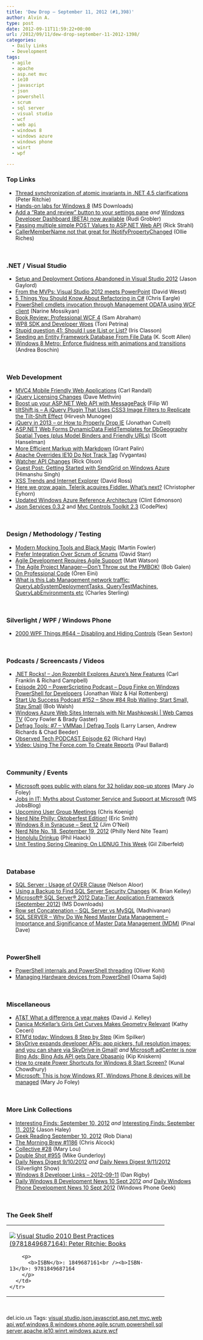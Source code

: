 ```yaml
---
title: 'Dew Drop – September 11, 2012 (#1,398)'
author: Alvin A.
type: post
date: 2012-09-11T11:59:22+00:00
url: /2012/09/11/dew-drop-september-11-2012-1398/
categories:
  - Daily Links
  - Development
tags:
  - agile
  - apache
  - asp.net mvc
  - ie10
  - javascript
  - json
  - powershell
  - scrum
  - sql server
  - visual studio
  - wcf
  - web api
  - windows 8
  - windows azure
  - windows phone
  - winrt
  - wpf

---
```

### <a name="top"></a>Top Links

  * [Thread synchronization of atomic invariants in .NET 4.5 clarifications][1] (Peter Ritchie)
  * [Hands-on labs for Windows 8][2] (MS Downloads)
  * [Add a “Rate and review” button to your settings pane][3] _and_ [Windows Developer Dashboard (BETA) now available][4] (Rudi Grobler)
  * [Passing multiple simple POST Values to ASP.NET Web API][5] (Rick Strahl)
  * <a href="http://awkwardcoder.blogspot.co.uk/2012/07/callermembername-not-that-great-for.html" target="_blank">CallerMemberName not that great for INotifyPropertyChanged</a> (Ollie Riches)

&#160;

### <a name="dotnet"></a>.NET / Visual Studio

  * [Setup and Deployment Options Abandoned in Visual Studio 2012][6] (Jason Gaylord)
  * [From the MVPs: Visual Studio 2012 meets PowerPoint][7] (David Wesst)
  * [5 Things You Should Know About Refactoring in C#][8] (Chris Eargle)
  * [PowerShell cmdlets invocation through Management ODATA using WCF client][9] (Narine Mossikyan)
  * [Book Review: Professional WCF 4][10] (Sam Abraham)
  * [WP8 SDK and Developer Woes][11] (Toni Petrina)
  * [Stupid question 41: Should I use IList or List?][12] (Iris Classon)
  * [Seeding an Entity Framework Database From File Data][13] (K. Scott Allen)
  * [Windows 8 Metro: Enforce fluidness with animations and transitions][14] (Andrea Boschin)

&#160;

### <a name="web"></a>Web Development

  * [MVC4 Mobile Friendly Web Applications][15] (Carl Randall)
  * [jQuery Licensing Changes][16] (Dave Methvin)
  * [Boost up your ASP.NET Web API with MessagePack][17] (Filip W)
  * [tiltShift.js &#8211; A jQuery Plugin That Uses CSS3 Image Filters to Replicate the Tilt-Shift Effect][18] (Hirvesh Munogee)
  * [jQuery in 2013 – or How to Properly Drop IE][19] (Jonathan Cutrell)
  * [ASP.NET Web Forms DynamicData FieldTemplates for DbGeography Spatial Types (plus Model Binders and Friendly URLs)][20] (Scott Hanselman)
  * [More Efficient Markup with Markdown][21] (Grant Palin)
  * [Apache Overrides IE10 Do Not Track Tag][22] (Vygantas)
  * [Watcher API Changes][23] (Rick Olson)
  * [Guest Post: Getting Started with SendGrid on Windows Azure][24] (Himanshu Singh)
  * [XSS Trends and Internet Explorer][25] (David Ross)
  * [Here we grow again. Telerik acquires Fiddler. What’s next?][26] (Christopher Eyhorn)
  * [Updated Windows Azure Reference Architecture][27] (Clint Edmonson)
  * <a href="http://jsonservices.codeplex.com/releases/view/94285" target="_blank">Json Services 0.3.2</a> and <a href="http://mvccontrolstoolkit.codeplex.com/releases/view/94242" target="_blank">Mvc Controls Toolkit 2.3</a> (CodePlex)

&#160;

### <a name="design"></a>Design / Methodology / Testing

  * [Modern Mocking Tools and Black Magic][28] (Martin Fowler)
  * [Prefer Integration Over Scrum of Scrums][29] (David Starr)
  * [Agile Development Requires Agile Support][30] (Matt Watson)
  * [The Agile Project Manager—Don’t Throw out the PMBOK!][31] (Bob Galen)
  * [On Professional Code][32] (Oren Eini)
  * [What is this Lab Management network traffic: QueryLabSystemDeploymentTasks, QueryTestMachines, QueryLabEnvironments etc][33] (Charles Sterling)

&#160;

### <a name="silverlight"></a>Silverlight / WPF / Windows Phone

  * <a href="http://wpf.2000things.com/2012/09/11/644-disabling-and-hiding-controls/" target="_blank">2000 WPF Things #644 – Disabling and Hiding Controls</a> (Sean Sexton)

&#160;

### <a name="podcasts"></a>Podcasts / Screencasts / Videos

  * <a href="http://www.dotnetrocks.com/default.aspx?ShowNum=801" target="_blank">.NET Rocks! &#8211; Jon Rozenblit Explores Azure&#8217;s New Features</a> (Carl Franklin & Richard Campbell)
  * [Episode 200 &#8211; PowerScripting Podcast &#8211; Doug Finke on Windows PowerShell for Developers][34] (Jonathan Walz & Hal Rottenberg)
  * <a href="http://startupsuccesspodcast.com/2012/09/152-show-84-rob-walling-start-small-stay-small/" target="_blank">Start Up Success Podcast #152 – Show #84 Rob Walling; Start Small, Stay Small</a> (Bob Walsh)
  * [Windows Azure Web Sites Internals with Nir Mashkowski | Web Camps TV][35] (Cory Fowler & Brady Gaster)
  * [Defrag Tools: #7 &#8211; VMMap | Defrag Tools][36] (Larry Larsen, Andrew Richards & Chad Beeder)
  * [Observed Tech PODCAST Episode 62][37] (Richard Hay)
  * [Video: Using The Force.com To Create Reports][38] (Paul Ballard)

&#160;

### <a name="events"></a>Community / Events

  * [Microsoft goes public with plans for 32 holiday pop-up stores][39] (Mary Jo Foley)
  * [Jobs in IT: Myths about Customer Service and Support at Microsoft][40] (MS JobsBlog)
  * [Upcoming User Group Meetings][41] (Chris Koenig)
  * [Nerd Nite Philly: Oktoberfest Edition!][42] (Eric Smith)
  * [Windows 8 in Syracuse – Sept 12][43] (Jim O&#8217;Neil)
  * [Nerd Nite No. 18, September 19, 2012][44] (Philly Nerd Nite Team)
  * [Honolulu Drinkup][45] (Phil Haack)
  * [Unit Testing Spring Cleaning: On LIDNUG This Week][46] (Gil Zilberfeld)

&#160;

### <a name="sql"></a>Database

  * [SQL Server : Usage of OVER Clause][47] (Nelson Aloor)
  * [Using a Backup to Find SQL Server Security Changes][48] (K. Brian Kelley)
  * [Microsoft® SQL Server® 2012 Data-Tier Application Framework (September 2012)][49] (MS Downloads)
  * [Row set Concatenation &#8211; SQL Server vs MySQL][50] (Madhivanan)
  * [SQL SERVER – Why Do We Need Master Data Management – Importance and Significance of Master Data Management (MDM)][51] (Pinal Dave)

&#160;

### <a name="ps"></a>PowerShell

  * [PowerShell internals and PowerShell threading][52] (Oliver Kohl)
  * [Managing Hardware devices from PowerShell][53] (Osama Sajid)

&#160;

### <a name="misc"></a>Miscellaneous

  * [AT&T What a difference a year makes][54] (David J. Kelley)
  * [Danica McKellar’s Girls Get Curves Makes Geometry Relevant][55] (Kathy Ceceri)
  * [RTM’d today: Windows 8 Step by Step][56] (Kim Spilker)
  * [SkyDrive expands developer APIs: app pickers, full resolution images; and you can share via SkyDrive in Gmail!][57] _and_ [Microsoft adCenter is now Bing Ads; Bing Ads API gets Dare Obasanjo][58] (Kip Kniskern)
  * [How to create Power Shortcuts for Windows 8 Start Screen?][59] (Kunal Chowdhury)
  * [Microsoft: This is how Windows RT, Windows Phone 8 devices will be managed][60] (Mary Jo Foley)

&#160;

### <a name="links"></a>More Link Collections

  * [Interesting Finds: September 10, 2012][61] _and_&#160;<a href="http://jasonhaley.com/blog/post.aspx?id=56b70431-7c9e-43db-a7f7-532f5d2260ea" target="_blank">Interesting Finds: September 11, 2012</a> (Jason Haley)
  * [Geek Reading September 10, 2012][62] (Rob Diana)
  * [The Morning Brew #1186][63] (Chris Alcock)
  * [Collective #28][64] (Mary Lou)
  * [Double Shot #955][65] (Mike Gunderloy)
  * [Daily News Digest 9/10/2012][66] _and_&#160;<a href="http://feedproxy.google.com/~r/silverlightshow/~3/g_MwNF8qmpQ/Daily-News-Digest-9-11-2012.aspx" target="_blank">Daily News Digest 9/11/2012</a> (Silverlight Show)
  * [Windows 8 Developer Links – 2012-09-11][67] (Dan Rigby)
  * [Daily Windows 8 Development News 10 Sept 2012][68] _and_ [Daily Windows Phone Development News 10 Sept 2012][69] (Windows Phone Geek)

&#160;

### <a name="shelf"></a>The Geek Shelf

<div style="padding-bottom: 0px; margin: 0px; padding-left: 0px; padding-right: 0px; display: inline; float: none; padding-top: 0px" id="scid:7dc1bd33-94bd-46fd-a20b-0131235bcd47:ed25f889-8440-4257-89f8-9e609d5688e3" class="wlWriterEditableSmartContent">
  <table cellspacing="0" cellpadding="2" width="400" border="0" unselectable="on">
    <tr>
      <td valign="top" width="400">
        <p>
          <a title="Visual Studio 2010 Best Practices (9781849687164): Peter Ritchie: Books" href="http://www.amazon.com/exec/obidos/ASIN/1849687161/alvinashcraft-20"><img data-recalc-dims="1" decoding="async" src="https://i0.wp.com/images.amazon.com/images/P/1849687161.01.MZZZZZZZ.jpg?w=660" border="0" align="left" style="float:left" />Visual Studio 2010 Best Practices (9781849687164): Peter Ritchie: Books</a>
        </p>
        
        <p>
          <b>ISBN</b>: 1849687161<br /><b>ISBN-13</b>: 9781849687164
        </p>
      </td>
    </tr>
  </table>
</div>

&#160;

<div style="padding-bottom: 0px; margin: 0px; padding-left: 0px; padding-right: 0px; display: inline; float: none; padding-top: 0px" id="scid:0767317B-992E-4b12-91E0-4F059A8CECA8:7c1b55f4-ac77-4668-ac7a-a678b9ce7b30" class="wlWriterEditableSmartContent">
  del.icio.us Tags: <a href="http://del.icio.us/popular/visual+studio" rel="tag">visual studio</a>,<a href="http://del.icio.us/popular/json" rel="tag">json</a>,<a href="http://del.icio.us/popular/javascript" rel="tag">javascript</a>,<a href="http://del.icio.us/popular/asp.net+mvc" rel="tag">asp.net mvc</a>,<a href="http://del.icio.us/popular/web+api" rel="tag">web api</a>,<a href="http://del.icio.us/popular/wpf" rel="tag">wpf</a>,<a href="http://del.icio.us/popular/windows+8" rel="tag">windows 8</a>,<a href="http://del.icio.us/popular/windows+phone" rel="tag">windows phone</a>,<a href="http://del.icio.us/popular/agile" rel="tag">agile</a>,<a href="http://del.icio.us/popular/scrum" rel="tag">scrum</a>,<a href="http://del.icio.us/popular/powershell" rel="tag">powershell</a>,<a href="http://del.icio.us/popular/sql+server" rel="tag">sql server</a>,<a href="http://del.icio.us/popular/apache" rel="tag">apache</a>,<a href="http://del.icio.us/popular/ie10" rel="tag">ie10</a>,<a href="http://del.icio.us/popular/winrt" rel="tag">winrt</a>,<a href="http://del.icio.us/popular/windows+azure" rel="tag">windows azure</a>,<a href="http://del.icio.us/popular/wcf" rel="tag">wcf</a>
</div>

 [1]: http://feedproxy.google.com/~r/PeterRitchiesMvpBlog/~3/HepG14YzTsg/thread-synchronization-of-atomic-invariants-in-net-4-5-clarifications.aspx
 [2]: http://www.microsoft.com/en-us/download/details.aspx?id=34619&WT.mc_id=rss_alldownloads_all
 [3]: http://feedproxy.google.com/~r/RudiGroblerInTheCloud/~3/_aHCJ4RW7dY/
 [4]: http://feedproxy.google.com/~r/RudiGroblerInTheCloud/~3/fTj5Br_Q2LY/
 [5]: http://feedproxy.google.com/~r/RickStrahl/~3/4YLcE9kIAgk/Passing-multiple-simple-POST-Values-to-ASPNET-Web-API
 [6]: http://feeds.jasongaylord.com/~r/JasonNGaylord/~3/3x6Fm31REoY/old-deployment-options-abandoned-in-visual-studio-2012
 [7]: http://blogs.msdn.com/b/microsoft_press/archive/2012/09/10/from-the-mvps-visual-studio-2012-meets-powerpoint.aspx
 [8]: http://feedproxy.google.com/~r/Telerik/~3/OVcia9BE__0/5-things-you-should-know-about-refactoring-in-c.aspx
 [9]: http://blogs.msdn.com/b/wmi/archive/2012/09/10/powershell-cmdlets-invocation-through-management-odata-using-wcf-client.aspx
 [10]: http://feedproxy.google.com/~r/geekswithblogs/~3/wbXMH-BytJU/book-review-professional-wcf-4.aspx
 [11]: http://mobile.dzone.com/articles/wp8-sdk-and-developer-woes
 [12]: http://www.irisclasson.com/2012/09/10/stupid-question-41-should-i-use-ilist-or-list/
 [13]: http://odetocode.com/Blogs/scott/archive/2012/08/31/seeding-an-entity-framework-database-from-file-data.aspx
 [14]: http://www.silverlightshow.net/items/Windows-8-Metro-Enforce-fluidness-with-animations-and-transitions.aspx
 [15]: http://www.codeproject.com/Articles/455627/MVC4-Mobile-Friendly-Web-Applications
 [16]: http://blog.jquery.com/2012/09/10/jquery-licensing-changes/
 [17]: http://www.strathweb.com/2012/09/boost-up-your-asp-net-web-api-with-messagepack/
 [18]: http://feeds.dzone.com/~r/zones/css/~3/xSVompHtcKI/tiltshiftjs-jquery-plugin-uses
 [19]: http://feedproxy.google.com/~r/nettuts/~3/bGhY11fBnp4/
 [20]: http://feedproxy.google.com/~r/ScottHanselman/~3/xnR8B45schw/ASPNETWebFormsDynamicDataFieldTemplatesForDbGeographySpatialTypesPlusModelBindersAndFriendlyURLs.aspx
 [21]: http://grantpalin.com/2012/09/10/more-efficient-markup-with-markdown/
 [22]: http://feedproxy.google.com/~r/FavoriteBrowser/~3/lgSWN0NTcrw/
 [23]: https://github.com/blog/1253-watcher-api-changes
 [24]: http://blogs.msdn.com/b/windowsazure/archive/2012/09/10/guest-post-getting-started-with-sendgrid-on-windows-azure.aspx
 [25]: http://blogs.msdn.com/b/ie/archive/2012/09/10/xss-trends-and-internet-explorer.aspx
 [26]: http://feedproxy.google.com/~r/TestStudio/~3/8DNuMJB7K0c/Here-we-grow-again-Telerik-acquires-Fiddler-What-s-next.aspx
 [27]: http://feedproxy.google.com/~r/geekswithblogs/~3/DEnb879M9fQ/updated-windows-azure-reference-architecture.aspx
 [28]: http://martinfowler.com/articles/modernMockingTools.html
 [29]: http://feedproxy.google.com/~r/ElegantCode/~3/Y2RXG8agDfE/
 [30]: http://feedproxy.google.com/~r/geekswithblogs/~3/ztH4kvhKyoM/agile-development-requires-agile-support.aspx
 [31]: http://blog.matrixresources.com/blog/agile-project-manager%E2%80%94don%E2%80%99t-throw-out-pmbok
 [32]: http://feedproxy.google.com/~r/AyendeRahien/~3/ZFxU6Zd8dk4/on-professional-code
 [33]: http://blogs.msdn.com/b/charles_sterling/archive/2012/09/11/what-is-this-lab-management-network-traffic-querylabsystemdeploymenttasks-querytestmachines-querylabenvironments-etc.aspx
 [34]: http://feedproxy.google.com/~r/Powerscripting/~3/XH_yCw9S0w0/episode-200-power-scripting-podcast-doug-finke-on-windows-power-shell-for-developers
 [35]: http://channel9.msdn.com/Shows/Web+Camps+TV/Windows-Azure-Web-Sites-Internals-with-Nir-Mashkowski
 [36]: http://channel9.msdn.com/Shows/Defrag-Tools/Defrag-Tools-7-VMMap
 [37]: http://www.windowsobserver.com/2012/09/10/observed-tech-podcast-episode-62/
 [38]: http://blog.pluralsight.com/2012/09/10/video-using-the-force-to-create-reports/
 [39]: http://www.zdnet.com/microsoft-goes-public-with-plans-for-32-holiday-pop-up-stores-7000003986/
 [40]: http://feeds.microsoftjobsblog.com/~r/MicrosoftJobsBlog/~3/mJ5a0laR1zw/CSS-myths
 [41]: http://feedproxy.google.com/~r/ChrisKoenig/~3/cYWPY27_Ugo/
 [42]: http://geekadelphia.com/2012/09/10/nerd-nite-philly-oktoberfest-edition/
 [43]: http://blogs.msdn.com/b/jimoneil/archive/2012/09/10/windows-8-in-syracuse-sept-12.aspx
 [44]: http://philadelphia.nerdnite.com/2012/09/10/nerd-nite-no-18-september-19-2012/
 [45]: https://github.com/blog/1254-honolulu-drinkup
 [46]: http://feedproxy.google.com/~r/gilzilberfeld/~3/y1VJmu2Awus/unit-testing-spring-cleaning-on-lidnug.html
 [47]: http://www.sqlservercentral.com/blogs/practicalsqldba/2012/09/10/sql-server-usage-of-over-clause/
 [48]: http://feedproxy.google.com/~r/MSSQLTips-LatestSqlServerTips/~3/7hzdRFpOhBw/tip.asp
 [49]: http://www.microsoft.com/en-us/download/details.aspx?id=34620&WT.mc_id=rss_alldownloads_all
 [50]: http://feedproxy.google.com/~r/sqlservercurry/blog/~3/Uf2vkZv7TuI/row-set-concatenation-sql-server-vs.html
 [51]: http://blog.sqlauthority.com/2012/09/11/sql-server-why-do-we-need-master-data-management-importance-and-significance-of-master-data-management-mdm/
 [52]: http://www.codeproject.com/Articles/261193/PowerShell-internals-and-PowerShell-threading
 [53]: http://blogs.msdn.com/b/powershell/archive/2012/09/10/managing-hardware-devices-from-powershell.aspx
 [54]: http://www.vnext.org/at-t-what-a-difference-a-year-makes
 [55]: http://feeds.wired.com/~r/wiredgeekdad/~3/iop7wSss45s/
 [56]: http://blogs.msdn.com/b/microsoft_press/archive/2012/09/11/rtm-d-today-windows-8-step-by-step.aspx
 [57]: http://feedproxy.google.com/~r/liveside/~3/CUIpFGc-WD4/
 [58]: http://feedproxy.google.com/~r/liveside/~3/LhjkyUgMCac/
 [59]: http://feedproxy.google.com/~r/kunal2383/~3/Jy0S-OZ3DHQ/how-to-create-power-shortcuts-for-windows-8-start-rtm-screen.html
 [60]: http://www.zdnet.com/microsoft-this-is-how-windows-rt-windows-phone-8-devices-will-be-managed-7000003999/
 [61]: http://jasonhaley.com/blog/post.aspx?id=9ef710d9-f376-4da3-8220-7b430e1a15dd
 [62]: http://feedproxy.google.com/~r/RegularGeek/~3/MGsJja3H-SE/
 [63]: http://feedproxy.google.com/~r/ReflectivePerspective/~3/MZCWtWxqZ_A/
 [64]: http://tympanus.net/codrops/collective/collective-28/
 [65]: http://afreshcup.com/home/2012/9/11/double-shot-955.html
 [66]: http://feedproxy.google.com/~r/silverlightshow/~3/tcyBimz9t8k/Daily-News-Digest-9-10-2012.aspx
 [67]: http://danrigby.com/2012/09/10/windows-8-developer-links-2012-09-11/
 [68]: http://www.windowsphonegeek.com/windows-8-news/Daily-Windows-8-Development-News-10-Sept-2012
 [69]: http://feedproxy.google.com/~r/Windowsphonegeek/~3/qiGx9cjYi5U/Daily-Windows-Phone-Development-News-10-Sept-2012